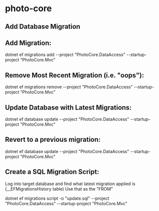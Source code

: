 # photo-core

## Add Database Migration

Add Migration: 
--------------------------------------------------------
dotnet ef migrations add <NameOfYourMigration> --project "PhotoCore.DataAccess" --startup-project "PhotoCore.Mvc"



Remove Most Recent Migration (i.e. "oops"):
-------------------------------------------------------
dotnet ef migrations remove --project "PhotoCore.DataAccess" --startup-project "PhotoCore.Mvc"



Update Database with Latest Migrations:
-------------------------------------------------------
dotnet ef database update --project "PhotoCore.DataAccess" --startup-project "PhotoCore.Mvc"


Revert to a previous migration:
-------------------------------------------------------
dotnet ef database update <previous-migration-name> --project "PhotoCore.DataAccess" --startup-project "PhotoCore.Mvc"


Create a SQL Migration Script:
-------------------------------------------------------
Log into target database and find what latest migration applied is (__EFMigrationsHistory table)
Use that as the "FROM"

dotnet ef migrations script <FromMigration> -o "update.sql" --project "PhotoCore.DataAccess" --startup-project "PhotoCore.Mvc"